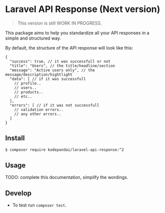 # Laravel API Response (Next version)

> This version is still WORK IN PROGRESS.

This package aims to help you standardize all your API responses in
a simple and structured way.

By default, the structure of the API response will look like this:

```jsonc
{
  "success": true, // it was successfull or not
  "title": "Users", // the title/headline/section 
  "message": "Active users only", // the message/description/hightlight
  "data": [ // if it was successfull
    // profile..
    // users..
    // products..
    // etc..
  ],
  "errors": [ // if it was not successfull
    // validation errors..
    // any other errors..
  ]
}
```

## Install

```sh
$ composer require kodepandai/laravel-api-response:^2
```

## Usage

TODO: complete this documentation, simplify the wordings.

## Develop

- To test run `composer test`.
